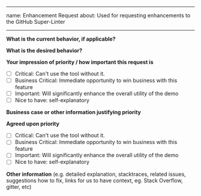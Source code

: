 <!-- markdownlint-disable -->
---
name: Enhancement Request
about: Used for requesting enhancements to the GitHub Super-Linter

---


**What is the current behavior, if applicable?**


**What is the desired behavior?**


**Your impression of priority / how important this request is**

- [ ] Critical: Can't use the tool without it.
- [ ] Business Critical: Immediate opportunity to win business with this feature
- [ ] Important: Will significantly enhance the overall utility of the demo
- [ ] Nice to have: self-explanatory

**Business case or other information justifying priority**

**Agreed upon priority**
- [ ] Critical: Can't use the tool without it.
- [ ] Business Critical: Immediate opportunity to win business with this feature
- [ ] Important: Will significantly enhance the overall utility of the demo
- [ ] Nice to have: self-explanatory

**Other information** (e.g. detailed explanation, stacktraces, related issues, suggestions how to fix, links for us to have context, eg. Stack Overflow, gitter, etc)
<!-- markdownlint-restore -->
